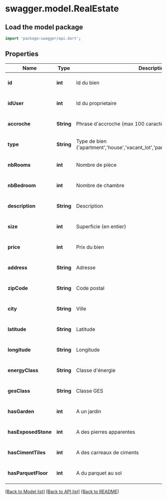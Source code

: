 # swagger.model.RealEstate

## Load the model package
```dart
import 'package:swagger/api.dart';
```

## Properties
Name | Type | Description | Notes
------------ | ------------- | ------------- | -------------
**id** | **int** | Id du bien | [optional] [default to null]
**idUser** | **int** | Id du proprietaire | [optional] [default to null]
**accroche** | **String** | Phrase d&#39;accroche (max 100 caractères) | [optional] [default to null]
**type** | **String** | Type de bien (&#39;apartment&#39;,&#39;house&#39;,&#39;vacant_lot&#39;,&#39;parking&#39;,&#39;loft&#39;,&#39;castle&#39;,&#39;building&#39;) | [optional] [default to null]
**nbRooms** | **int** | Nombre de pièce | [optional] [default to null]
**nbBedroom** | **int** | Nombre de chambre | [optional] [default to null]
**description** | **String** | Description | [optional] [default to null]
**size** | **int** | Superficie (en entier) | [optional] [default to null]
**price** | **int** | Prix du bien | [optional] [default to null]
**address** | **String** | Adresse | [optional] [default to null]
**zipCode** | **String** | Code postal | [optional] [default to null]
**city** | **String** | Ville | [optional] [default to null]
**latitude** | **String** | Latitude | [optional] [default to null]
**longitude** | **String** | Longitude | [optional] [default to null]
**energyClass** | **String** | Classe d&#39;énergie | [optional] [default to null]
**gesClass** | **String** | Classe GES | [optional] [default to null]
**hasGarden** | **int** | A un jardin | [optional] [default to null]
**hasExposedStone** | **int** | A des pierres apparentes | [optional] [default to null]
**hasCimentTiles** | **int** | A des carreaux de ciments | [optional] [default to null]
**hasParquetFloor** | **int** | A du parquet au sol | [optional] [default to null]

[[Back to Model list]](../README.md#documentation-for-models) [[Back to API list]](../README.md#documentation-for-api-endpoints) [[Back to README]](../README.md)


